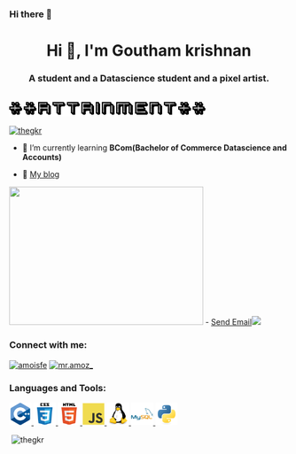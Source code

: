 ### Hi there 👋

<h1 align="center">Hi 👋, I'm Goutham krishnan</h1>
<h3 align="center">A student and a Datascience student and a pixel artist.</h3><br>
<img src="achi.gif">
<p align="left"> <a href="https://github.com/ryo-ma/github-profile-trophy"><img src="https://github-profile-trophy.vercel.app/?username=thegkr" alt="thegkr" /></a> </p>

- 🌱 I’m currently learning **BCom(Bachelor of Commerce Datascience and Accounts)**

- 📝 [My blog](https://gkspace.vercel.app/)
<img src="main.gif" width="350" height="250">
- <a href="mailto:gkroo7@protonmail.com">Send Email<img src="https://img.freepik.com/premium-vector/simple-letter-with-pixel-art-style_475147-420.jpg?w=2000" width="20"></a>

<h3 align="left">Connect with me:</h3>
<p align="left">
<a href="https://twitter.com/amoisfe" target="blank"><img align="center" src="https://cdn.dribbble.com/users/1189961/screenshots/3549327/15._twitter_-_pixel_art_logo.jpg" alt="amoisfe" height="30" width="40" /></a>
<a href="https://instagram.com/mr.amoz_" target="blank"><img align="center" src="https://openseauserdata.com/files/5c7db0d6e4ea8e09b6476984f8cc2c55.png" alt="mr.amoz_" height="40" width="50" /></a>
</p>

<h3 align="left">Languages and Tools:</h3>
<p align="left"> <a href="https://www.w3schools.com/cpp/" target="_blank" rel="noreferrer"> <img src="https://raw.githubusercontent.com/devicons/devicon/master/icons/cplusplus/cplusplus-original.svg" alt="cplusplus" width="40" height="40"/> </a> <a href="https://www.w3schools.com/css/" target="_blank" rel="noreferrer"> <img src="https://raw.githubusercontent.com/devicons/devicon/master/icons/css3/css3-original-wordmark.svg" alt="css3" width="40" height="40"/> </a> <a href="https://www.w3.org/html/" target="_blank" rel="noreferrer"> <img src="https://raw.githubusercontent.com/devicons/devicon/master/icons/html5/html5-original-wordmark.svg" alt="html5" width="40" height="40"/> </a> <a href="https://developer.mozilla.org/en-US/docs/Web/JavaScript" target="_blank" rel="noreferrer"> <img src="https://raw.githubusercontent.com/devicons/devicon/master/icons/javascript/javascript-original.svg" alt="javascript" width="40" height="40"/> </a> <a href="https://www.linux.org/" target="_blank" rel="noreferrer"> <img src="https://raw.githubusercontent.com/devicons/devicon/master/icons/linux/linux-original.svg" alt="linux" width="40" height="40"/> </a> <a href="https://www.mysql.com/" target="_blank" rel="noreferrer"> <img src="https://raw.githubusercontent.com/devicons/devicon/master/icons/mysql/mysql-original-wordmark.svg" alt="mysql" width="40" height="40"/> </a> <a href="https://www.python.org" target="_blank" rel="noreferrer"> <img src="https://raw.githubusercontent.com/devicons/devicon/master/icons/python/python-original.svg" alt="python" width="40" height="40"/> </a> </p>

<p>&nbsp;<img align="center" src="https://github-readme-stats.vercel.app/api?username=thegkr&show_icons=true&locale=en" alt="thegkr" /></p>

